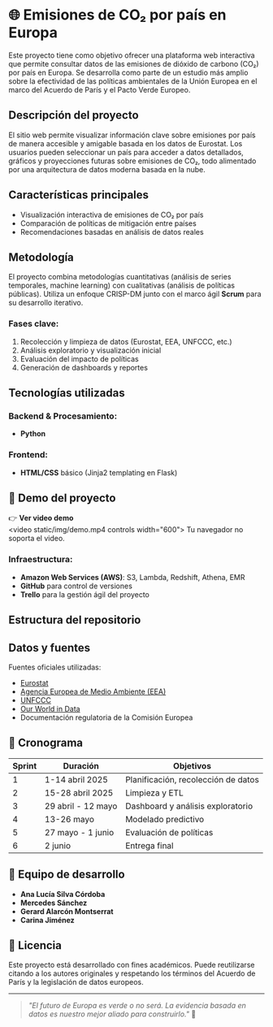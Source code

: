 # 🌐 Emisiones de CO₂ por país en Europa

Este proyecto tiene como objetivo ofrecer una plataforma web interactiva que permite consultar datos de las emisiones de dióxido de carbono (CO₂) por país en Europa. Se desarrolla como parte de un estudio más amplio sobre la efectividad de las políticas ambientales de la Unión Europea en el marco del Acuerdo de París y el Pacto Verde Europeo.

## Descripción del proyecto

El sitio web permite visualizar información clave sobre emisiones por país de manera accesible y amigable basada en los datos de Eurostat. Los usuarios pueden seleccionar un país para acceder a datos detallados, gráficos y proyecciones futuras sobre emisiones de CO₂, todo alimentado por una arquitectura de datos moderna basada en la nube.

##  Características principales

- Visualización interactiva de emisiones de CO₂ por país
- Comparación de políticas de mitigación entre países
- Recomendaciones basadas en análisis de datos reales

## Metodología

El proyecto combina metodologías cuantitativas (análisis de series temporales, machine learning) con cualitativas (análisis de políticas públicas). Utiliza un enfoque CRISP-DM junto con el marco ágil **Scrum** para su desarrollo iterativo.

### Fases clave:
1. Recolección y limpieza de datos (Eurostat, EEA, UNFCCC, etc.)
2. Análisis exploratorio y visualización inicial
3. Evaluación del impacto de políticas
4. Generación de dashboards y reportes

## Tecnologías utilizadas

### Backend & Procesamiento:
- **Python**
### Frontend:
- **HTML/CSS** básico (Jinja2 templating en Flask)

## 🎥 Demo del proyecto

👉 **Ver video demo**<br>
<video static/img/demo.mp4 controls width="600">
  Tu navegador no soporta el video.
</video>



### Infraestructura:
- **Amazon Web Services (AWS)**: S3, Lambda, Redshift, Athena, EMR
- **GitHub** para control de versiones
- **Trello** para la gestión ágil del proyecto

## Estructura del repositorio
## Datos y fuentes

Fuentes oficiales utilizadas:
- [Eurostat](https://ec.europa.eu/eurostat)
- [Agencia Europea de Medio Ambiente (EEA)](https://www.eea.europa.eu)
- [UNFCCC](https://unfccc.int)
- [Our World in Data](https://ourworldindata.org/)
- Documentación regulatoria de la Comisión Europea

## 📅 Cronograma

| Sprint | Duración         | Objetivos |
|--------|------------------|-----------|
| 1      | 1-14 abril 2025  | Planificación, recolección de datos |
| 2      | 15-28 abril 2025 | Limpieza y ETL |
| 3      | 29 abril - 12 mayo | Dashboard y análisis exploratorio |
| 4      | 13-26 mayo       | Modelado predictivo |
| 5      | 27 mayo - 1 junio| Evaluación de políticas |
| 6      | 2 junio          | Entrega final |

## 👥 Equipo de desarrollo

- **Ana Lucía Silva Córdoba** 
- **Mercedes Sánchez** 
- **Gerard Alarcón Montserrat** 
- **Carina Jiménez** 

## 🧾 Licencia

Este proyecto está desarrollado con fines académicos. Puede reutilizarse citando a los autores originales y respetando los términos del Acuerdo de París y la legislación de datos europeos.

---

> _"El futuro de Europa es verde o no será. La evidencia basada en datos es nuestro mejor aliado para construirlo."_ 🌱

